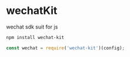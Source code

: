 # wechatKit
wechat sdk suit for js

```bash
npm install wechat-kit
```

```js
const wechat = require('wechat-kit')(config);
```